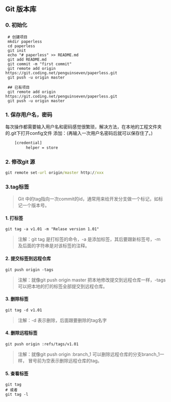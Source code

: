 ## Git 版本库
 
### 0. 初始化

     # 创建项目 
     mkdir paperless
     cd paperless
     git init
     echo "# paperless" >> README.md
     git add README.md
     git commit -m "first commit"
     git remote add origin https://git.coding.net/penguinseven/paperless.git
     git push -u origin master
     
     ## 已有项目
     git remote add origin https://git.coding.net/penguinseven/paperless.git
     git push -u origin master
     

### 1.  保存用户名，密码

每次操作都需要输入用户名和密码感觉很繁琐，解决方法，在本地的工程文件夹的.git下打开config文件
添加：(再输入一次用户名密码后就可以保存住了。)


```cmd
    [credential]
         helper = store
```

### 2. 修改git 源

```cmd
git remote set-url origin/master http://xxx
```

### 3.tag标签

> Git 中的tag指向一次commit的id，通常用来给开发分支做一个标记，如标记一个版本号。

#### 1. 打标签

    git tag -a v1.01 -m "Relase version 1.01"
    
> 注解：git tag 是打标签的命令，-a 是添加标签，其后要跟新标签号，-m 及后面的字符串是对该标签的注释。

#### 2. 提交标签到远程仓库

    git push origin -tags
    
> 注解：就像git push origin master 把本地修改提交到远程仓库一样，-tags可以把本地的打的标签全部提交到远程仓库。

#### 3. 删除标签

    git tag -d v1.01
    
> 注解：-d 表示删除，后面跟要删除的tag名字

#### 4. 删除远程标签

    git push origin :refs/tags/v1.01
    
> 注解：就像git push origin :branch_1 可以删除远程仓库的分支branch_1一样， 冒号前为空表示删除远程仓库的tag。

#### 5. 查看标签

    git tag
    # 或者  
    git tag -l



